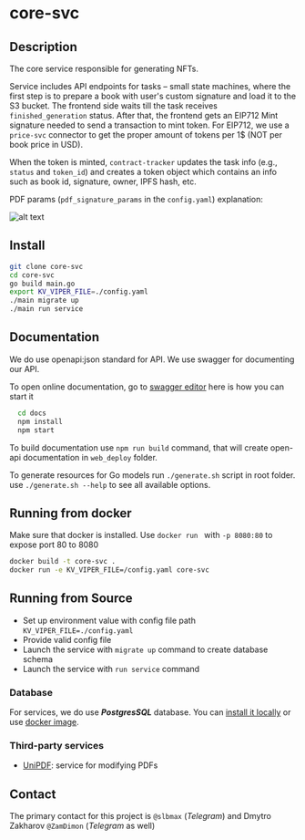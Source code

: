 # core-svc

## Description

The core service responsible for generating NFTs.

Service includes API endpoints for tasks – small state machines, where the first step is to prepare a book with user's custom signature and load it to the S3 bucket. The frontend side waits till the task receives `finished_generation` status. After that, the frontend gets an EIP712 Mint signature needed to send a transaction to mint token. For EIP712, we use a `price-svc` connector to get the proper amount of tokens per 1$ (NOT per book price in USD).

When the token is minted, `contract-tracker` updates the task info (e.g., `status` and `token_id`) and creates a token object which contains an info such as book id, signature, owner, IPFS hash, etc.

PDF params (`pdf_signature_params` in the `config.yaml`) explanation:

![alt text](./docs/images/book_params.jpg)

## Install

  ```bash
  git clone core-svc
  cd core-svc
  go build main.go
  export KV_VIPER_FILE=./config.yaml
  ./main migrate up
  ./main run service
  ```

## Documentation

We do use openapi:json standard for API. We use swagger for documenting our API.

To open online documentation, go to [swagger editor](http://localhost:8080/swagger-editor/) here is how you can start it
```bash
  cd docs
  npm install
  npm start
```
To build documentation use `npm run build` command,
that will create open-api documentation in `web_deploy` folder.

To generate resources for Go models run `./generate.sh` script in root folder.
use `./generate.sh --help` to see all available options.


## Running from docker

Make sure that docker is installed. Use `docker run ` with `-p 8080:80` to expose port 80 to 8080

```bash
docker build -t core-svc .
docker run -e KV_VIPER_FILE=/config.yaml core-svc
```

## Running from Source

* Set up environment value with config file path `KV_VIPER_FILE=./config.yaml`
* Provide valid config file
* Launch the service with `migrate up` command to create database schema
* Launch the service with `run service` command


### Database
For services, we do use ***PostgresSQL*** database.
You can [install it locally](https://www.postgresql.org/download/) or use [docker image](https://hub.docker.com/_/postgres/).


### Third-party services
- [UniPDF](https://github.com/unidoc/unipdf): service for modifying PDFs

## Contact

The primary contact for this project is `@slbmax` (_Telegram_) and Dmytro Zakharov `@ZamDimon` (_Telegram_ as well)

